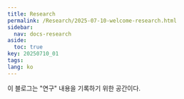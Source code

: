 ```yaml
---
title: Research
permalink: /Research/2025-07-10-welcome-research.html
sidebar:
  nav: docs-research
aside:
  toc: true
key: 20250710_01
tags: 
lang: ko
---
```


이 블로그는 "연구" 내용을 기록하기 위한 공간이다.







